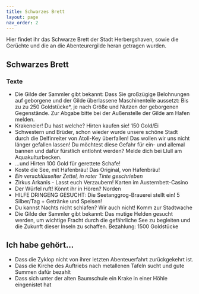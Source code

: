 ```yaml
---
title: Schwarzes Brett
layout: page
nav_order: 2
---
```

Hier findet ihr das Schwarze Brett der Stadt Herbergshaven, sowie die Gerüchte und die an die Abenteurergilde heran getragen wurden. 

## Schwarzes Brett


### Texte

* Die Gilde der Sammler gibt bekannt: Dass Sie großzügige Belohnungen auf geborgene und der Gilde überlassene Maschinenteile aussetzt: Bis zu zu 250 Goldstücke*, je nach Größe und Nutzen der geborgenen Gegenstände. Zur Abgabe bitte bei der Außenstelle der Gilde am Hafen melden. 
* Krakeneier! Du hast welche? Hirten kaufen sie! 150 Gold/Ei
* Schwestern und Brüder, schon wieder wurde unsere schöne Stadt durch die Delfinreiter von Atoll-Key überfallen! Das wollen wir uns nicht länger gefallen lassen! Du möchtest diese Gefahr für ein- und allemal bannen und dafür fürstlich entlohnt werden? Melde dich bei Llull am Aquakulturbecken. 
* ...und Hirten 100 Gold für gerettete Schafe!
* Koste die See, mit Hafenbräu! Das Original, von Hafenbräu! 
* *Ein verschlüsselter Zettel, in roter Tinte geschrieben*
* Zirkus Arkanis - Lasst euch Verzaubern! Karten im Austernbett-Casino
* Der Würfel ruft! Könnt ihr in Hören? Norden
* HILFE DRINGENG GESUCHT: Die Seetanggrog-Brauerei stellt ein! 5 Silber/Tag + Getränke und Speisen!
* Du kannst Nachts nicht schlafen? Wir auch nicht! Komm zur Stadtwache
* Die Gilde der Sammler gibt bekannt: Das mutige Helden gesucht werden, um wichtige Fracht durch die gefährliche See zu begleiten und die Zukunft dieser Inseln zu schaffen. Bezahlung: 1500 Goldstücke 
  

## Ich habe gehört...
* Dass die Zyklop nicht von ihrer letzten Abenteuerfahrt zurückgekehrt ist. 
* Dass die Kirche des Auftriebs nach metallenen Tafeln sucht und gute Summen dafür bezahlt
* Dass sich unter der alten Baumschule ein Krake in einer Höhle eingenistet hat  